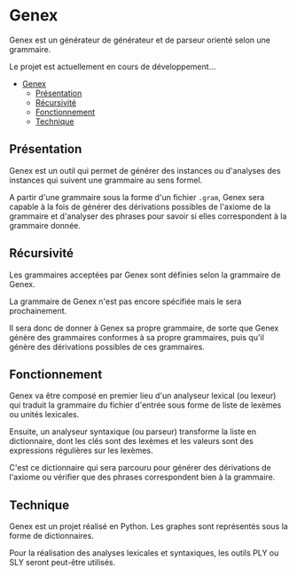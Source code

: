 # Genex
Genex est un générateur de générateur et de parseur orienté selon une grammaire.

Le projet est actuellement en cours de développement...

* [Genex](#genex)
    * [Présentation](#présentation)
    * [Récursivité](#récursivité)
    * [Fonctionnement](#fonctionnement)
    * [Technique](#technique)

<!-- table of contents created by Adrian Bonnet, see https://github.com/Relex12/Markdown-Table-of-Contents for more -->

## Présentation

Genex est un outil qui permet de générer des instances ou d'analyses des instances qui suivent une grammaire au sens formel.

A partir d'une grammaire sous la forme d'un fichier `.gram`, Genex sera capable à la fois de générer des dérivations possibles de l'axiome de la grammaire et d'analyser des phrases pour savoir si elles correspondent à la grammaire donnée.

## Récursivité

Les grammaires acceptées par Genex sont définies selon la grammaire de Genex.

La grammaire de Genex n'est pas encore spécifiée mais le sera prochainement.

Il sera donc de donner à Genex sa propre grammaire, de sorte que Genex génère des grammaires conformes à sa propre grammaires, puis qu'il génère des dérivations possibles de ces grammaires.

## Fonctionnement

Genex va être composé en premier lieu d'un analyseur lexical (ou lexeur) qui traduit la grammaire du fichier d'entrée sous forme de liste de lexèmes ou unités lexicales.

Ensuite, un analyseur syntaxique (ou parseur) transforme la liste en dictionnaire, dont les clés sont des lexèmes et les valeurs sont des expressions régulières sur les lexèmes.

C'est ce dictionnaire qui sera parcouru pour générer des dérivations de l'axiome ou vérifier que des phrases correspondent bien à la grammaire.

## Technique

Genex est un projet réalisé en Python. Les graphes sont représentés sous la forme de dictionnaires.

Pour la réalisation des analyses lexicales et syntaxiques, les outils PLY ou SLY seront peut-être utilisés.
